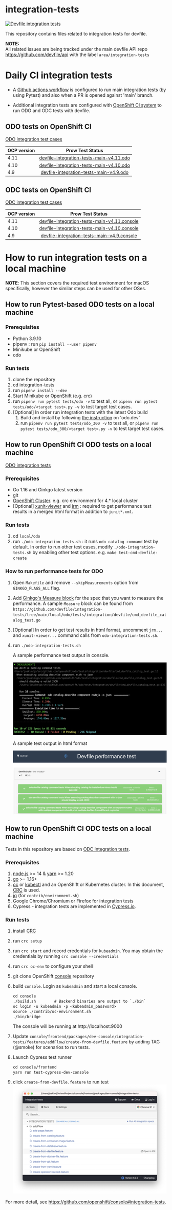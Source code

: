 # integration-tests
[![Devfile integration tests](https://github.com/devfile/integration-tests/actions/workflows/pytest.yaml/badge.svg)](https://github.com/devfile/integration-tests/actions/workflows/pytest.yaml)

This repository contains files related to integration tests for devfile.  

**NOTE:**  
All related issues are being tracked under the main devfile API repo https://github.com/devfile/api with the label `area/integration-tests`

# Daily CI integration tests

- A [Github actions workflow](https://github.com/devfile/integration-tests/actions/workflows/pytest.yaml) is configured to run main integration tests (by using Pytest) and also when a PR is opened against 'main' branch.

- Additional integration tests are configured with [OpenShift CI system](https://docs.ci.openshift.org/docs/how-tos/onboarding-a-new-component/) to run ODO and ODC tests with devfile.


## ODO tests on OpenShift CI
[ODO integration test cases](./scripts/odo/features/odo-devfile.feature)

| OCP version   |      Prow Test Status    |
|----------|:-------------:|
| 4.11 | [devfile-integration-tests-main-v4.11.odo](https://prow.ci.openshift.org/job-history/gs/origin-ci-test/logs/periodic-ci-devfile-integration-tests-main-v4.11.odo-integration-devfile-odo-periodic) |
| 4.10 | [devfile-integration-tests-main-v4.10.odo](https://prow.ci.openshift.org/job-history/gs/origin-ci-test/logs/periodic-ci-devfile-integration-tests-main-v4.10.odo-integration-devfile-odo-periodic) |
| 4.9 | [devfile-integration-tests-main-v4.9.odo](https://prow.ci.openshift.org/job-history/gs/origin-ci-test/logs/periodic-ci-devfile-integration-tests-main-v4.9.odo-integration-devfile-odo-periodic) |

## ODC tests on OpenShift CI
[ODC integration test cases](./scripts/console/frontend/packages/dev-console/integration-tests/features/addFlow/create-from-devfile.feature)

| OCP version   |      Prow Test Status    |
|----------|:-------------:|
| 4.11 | [devfile-integration-tests-main-v4.11.console](https://prow.ci.openshift.org/job-history/gs/origin-ci-test/logs/periodic-ci-devfile-integration-tests-main-v4.11.console-e2e-gcp-console-periodic) |
| 4.10 | [devfile-integration-tests-main-v4.10.console](https://prow.ci.openshift.org/job-history/gs/origin-ci-test/logs/periodic-ci-devfile-integration-tests-main-v4.10.console-e2e-gcp-console-periodic) |
| 4.9 | [devfile-integration-tests-main-v4.9.console](https://prow.ci.openshift.org/job-history/gs/origin-ci-test/logs/periodic-ci-devfile-integration-tests-main-v4.9.console-e2e-gcp-console-periodic) |

# How to run integration tests on a local machine
**NOTE**: This section covers the required test environment for macOS specifically, however the similar steps can be used for other OSes.

## How to run Pytest-based ODO tests on a local machine

### Prerequisites
- Python 3.9.10
- pipenv : run `pip install --user pipenv`
- Minikube or OpenShift
- odo

### Run tests
1. clone the repository 
2. cd integration-tests
3. run `pipenv install --dev`
4. Start Minikube or OpenShift (e.g. crc)
5. run `pipenv run pytest tests/odo -v` to test all, or `pipenv run pytest tests/odo/<target test>.py -v` to test target test cases.
6. [Optional] In order run integration tests with the latest Odo build
   1. Build and install by following [the instruction](https://odo.dev/docs/getting-started/installation#installing-from-source-code) on 'odo.dev'
   2. run `pipenv run pytest tests/odo_300 -v` to test all, or `pipenv run pytest tests/odo_300/<target test>.py -v` to test target test cases.

## How to run OpenShift CI ODO tests on a local machine
[ODO integration tests](https://github.com/openshift/odo/blob/main/docs/dev/test-architecture.adoc#integration-and-e2e-tests) 

### Prerequisites
- Go 1.16 and Ginkgo latest version
- git
- [OpenShift Cluster](https://github.com/openshift/odo/blob/main/docs/dev/test-architecture.adoc#integration-and-e2e-tests).  e.g. crc environment for 4.* local cluster 
- [Optional] [xunit-viewer](https://www.npmjs.com/package/xunit-viewer)
  and [jrm](https://www.npmjs.com/package/junit-report-merger?activeTab=readme) : required to get performance test results in a merged html format in addition to `junit*.xml`.

### Run tests
1. cd `local/odo`
1. run `./odo-integration-tests.sh`  : it runs `odo catalog command` test by default. In order to run other test cases, modify `./odo-integration-tests.sh` by enabling other test options. e.g. `make test-cmd-devfile-create`

### How to run performance tests for ODO
1. Open `Makefile` and remove `--skipMeasurements` option from `GINKGO_FLAGS_ALL` flag.
1. Add [Ginkgo's Measure block](https://onsi.github.io/ginkgo/#benchmark-tests) for the spec that you want to measure the performance. A sample `Measure` block can be found from `https://github.com/devfile/integration-tests/tree/main/local/odo/tests/integration/devfile/cmd_devfile_catalog_test.go`
1. [Optional] In order to get test results in html format, uncomment `jrm...` and `xunit-viewer...` command calls from `odo-integration-tests.sh`. 
1. run `./odo-integration-tests.sh`
   
    A sample performance test output in console.
   
    ![alt text](./docs/images/perf_measure_sample.png "Performance test result")

    A sample test output in html format

   ![alt text](./docs/images/perf_html_sample.png "Performance test result")

## How to run OpenShift CI ODC tests on a local machine
Tests in this repository are based on [ODC integration tests](https://github.com/openshift/console#integration-tests). 

### Prerequisites
1. [node.js](https://nodejs.org/) >= 14 & [yarn](https://yarnpkg.com/en/docs/install) >= 1.20
2. [go](https://golang.org/) >= 1.16+
3. [oc](https://mirror.openshift.com/pub/openshift-v4/clients/oc/4.4/) or [kubectl](https://kubernetes.io/docs/tasks/tools/install-kubectl/) and an OpenShift or Kubernetes cluster. In this document, [CRC](https://cloud.redhat.com/openshift/create/local) is used.
4. [jq](https://stedolan.github.io/jq/download/) (for `contrib/environment.sh`)
5. Google Chrome/Chromium or Firefox for integration tests
6. Cypress - integration tests are implemented in [Cypress.io](https://www.cypress.io/).

### Run tests
1. install [CRC](https://cloud.redhat.com/openshift/create/local) 
1. run `crc setup`
1. run `crc start` and record credentials for `kubeadmin`. You may obtain the credentials by running `crc console --credentials`
1. run `crc oc-env` to configure your shell
1. git clone OpenShift [console](https://github.com/openshift/console) repository
1. build `console`. Login as `kubeadmin` and start a local console.
   ``` 
   cd console  
   ./build.sh        # Backend binaries are output to `./bin`
   oc login -u kubeadmin -p <kubeadmin_password>  
   source ./contrib/oc-environment.sh
   ./bin/bridge
   ```
   The console will be running at http://localhost:9000

1. Update `console/frontend/packages/dev-console/integration-tests/features/addFlow/create-from-devfile.feature` by adding TAG (@smoke) for scenarios to run tests.
1. Launch Cypress test runner
   ```
   cd console/frontend
   yarn run test-cypress-dev-console
   ```
1. click `create-from-devfile.feature` to run test
   ![alt text](./docs/images/cypress_console.png "Cypress test")
   
For more detail, see https://github.com/openshift/console#integration-tests. 
